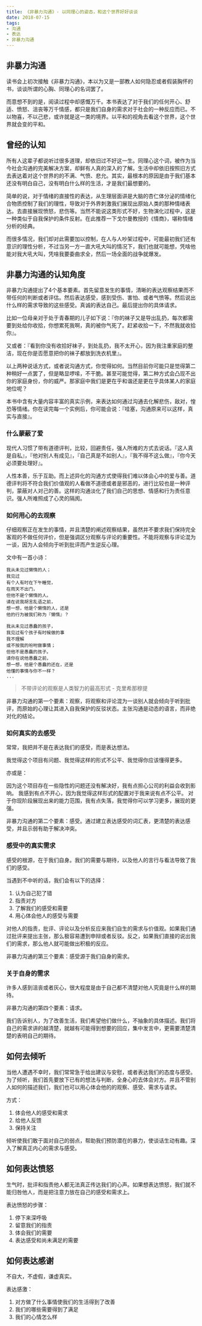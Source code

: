 ```yaml
---
title: 《非暴力沟通》- 以同理心的姿态，和这个世界好好谈谈
date: 2018-07-15
tags: 
- 沟通
- 表达
- 非暴力沟通
---
```

## 非暴力沟通

读书会上初次接触《非暴力沟通》，本以为又是一部教人如何隐忍或者假装胸怀的书，谈谈所谓的心胸、同理心的名词罢了。

而意想不到的是，阅读过程中却感慨万千。本书表达了对于我们的任何开心、舒适、愤怒、沮丧等万千情感，都只是我们自身的需求对于社会的一种反应而已。不以物喜，不以己悲，或许就是这一类的境界。以平和的视角去看这个世界，这个世界就会变的平和。

<!-- more -->

## 曾经的认知

所有人这辈子都说听过很多道理，却依旧过不好这一生。同理心这个词，被作为当今社会沟通的完美解决方案，却鲜有人真的深入的了解。生活中却依旧按照旧方式去表达着对这个世界的的不满、气愤、悲允。其实，最根本的原因是由于我们基本还没有明白自己，没有明白什么样的生活，才是我们最想要的。

简单的说，对于情绪的直接性的表达，从生理层面讲是大脑的杏仁体分泌的情绪化合物质控制了我们的理性，导致对于外界刺激我们展现出原始人类的那种情绪表达。去直接展现愤怒，悲伤等。当然不能说这类形式不好，生物演化过程中，这是一种类似于自我保护的条件反射。在此推荐一下戈尔曼教授的《情商》，堪称情绪分析的经典。

而很多情况，我们却对此需要加以控制，在人与人吵架过程中，可能最初我们还有意识的理性分析，不过当另一方一直大吼大叫的情况下，我们也就可能想，凭啥他能对我大吼大叫，凭啥我要委曲求全，然后一场全面的战争就爆发。 

## 非暴力沟通的认知角度

非暴力沟通提出了4个基本要素。首先留意发生的事情，清晰的表达观察结果而不带任何的判断或者评估。然后表达感受，感到受伤、害怕、或者气愤等。然后说出什么样的需求导致的这些感受。真诚的表达自己。最后提出你的具体请求。

比如一位母亲对于处于青春期的儿子如下说：『你的袜子又是导出乱扔，每次都需要到处给你收拾，你想累死我啊，真的被你气死了。赶紧收拾一下，不然我就收拾你』。

又或者：『看到你没有收拾好袜子，到处乱扔，我不太开心，因为我注重家庭的整洁，现在你是否愿意把你的袜子都放到洗衣机里』。

以上两种说话方式，或者说沟通方式，你觉得如何。当然目前你可能只是觉得第二种稍好一点罢了，但是略显啰嗦，不干脆。甚至可能觉得，第二种方式会凸现不出你的家庭身份，你的威严。那家庭中我们是更在乎和谐还是更在乎具体某人的家庭地位呢？

本书中含有大量内容丰富的真实示例，来表达如何通过沟通去化解悲伤，敌对，惶恐等情绪。你在读完每一个实例后，你可能会说：『哇塞，沟通原来可以这样，真实与直接』。


### 什么蒙蔽了爱

现代人习惯了带有道德评判，比较，回避责任，强人所难的方式去说话。『这人真是自私』，『他对别人有成见』，『自己真是不如别人』，『我不得不这么做』，『你今天必须要处理好』。

人性本善，乐于互助。而上述异化的沟通方式使得我们难以体会心中的爱与善。道德评判将不符合我们价值观的人看做不道德或者是邪恶的，进行比较也是一种评判，蒙蔽对人对己的善。这样的沟通淡化了我们自己的思想、情感和行为责任意识。强人所难照成了心灵的隔阂。

### 如何用心的去观察

仔细观察正在发生的事情，并且清楚的阐述观察结果，虽然并不要求我们保持完全客观的不做任何评价，但是强调区分观察与评论的重要性。不能将观察与评论混为一谈，因为人会倾向于听到批评而产生逆反心理。

文中有一首小诗：


```
我从未见过懒惰的人；
我见过
有个人有时在下午睡觉，
在雨天不出门，
但他不是个懒惰的人。
请在说我胡言乱语之前，
想一想，他是个懒惰的人，还是
他的行为被我们称为『懒惰』？

我从未见过愚蠢的孩子，
我见过有个孩子有时候做的事
我不理解
或不按我的吩咐做事情；
但他不是愚蠢的孩子。
请你在说他愚蠢之前，
想一想，他是个愚蠢的还在，还是
他懂的事情与你不一样？
...

```

> 不带评论的观察是人类智力的最高形式  - 克里希那穆提

非暴力沟通的第一个要素：观察，将观察和评论混为一谈别人就会倾向于听到批评，而原始的心理让其进入自我保护的反驳状态。主张沟通是动态的语言，而非绝对化的结论。

### 如何真实的去感受

常常，我把并不是在表达我们的感受，而是表达想法。

我觉得这个项目有问题、我觉得这样的形式不公平、我觉得你应该懂得更多。

亦或是：

因为这个项目存在一些隐性的问题还没有解决好，我有点担心公司的利益会收到影响。
我感到有点不开心，因为我觉得这样形式的配置对于我来说有点不公平。
对于你现阶段展现出来的能力范围，我有点失落，我觉得你可以学习更多，展现的更强。

非暴力沟通的第二个要素：感受。通过建立表达感受的词汇表，更清楚的表达感受，并且示弱有助于解决冲突。

### 感受中的真实需求

感受的根源，在于我们自身。我们的需要与期待，以及他人的言行与看法导致了我们的感受。

当遇到不中听的话，我们会有以下的选择：
1. 认为自己犯了错
2. 指责对方
3. 了解我们的感受和需要
4. 用心体会他人的感受与需要

对他人的指责，批评、评论以及分析反应来我们自生的需求与价值观。如果我们通过批评来提出主张，那么极容易遭到申辩或者反驳。反之，如果我们直接的说出我们的需求，那么他人就可能做出积极的反应。

非暴力沟通的第三个要素：感受源于我们自身的需求。

### 关于自身的需求

许多人感到沮丧或者灰心，很大程度是由于自己都不清楚对他人究竟是什么样的期待。

非暴力沟通的第四个要素：请求。

我们告诉别人，为了改善生活，我们希望他们做什么，不抽象的具体描述。我们将自己的需求讲的越清楚，就越有可能得到想要的回应，集中发言中，更需要清楚清楚的表明自己的期待。

## 如何去倾听

当他人遭遇不幸时，我们常常急于给出建议与安慰，或者表达我们的态度与感受。为了倾听，我们首先要放下已有的想法与判断，全身心的去体会对方。并且不管别人如何的描述我们，我们也可以用心体会他的的观察、感受、需求与请求。

方式：
1. 体会他人的感受和需求
2. 给他人反馈
3. 保持关注

倾听使我们敢于面对自己的弱点，帮助我们预防潜在的暴力，使谈话生动有趣。深入了解真正内心的需求与感受。

## 如何表达愤怒

生气时，批评和指责他人都无法真正传达我们的心声。如果想表达愤怒，我们就不能归咎他人，而是把注意力放在自己的感受和需求上。

表达愤怒的步骤：
1. 停下来深呼吸
2. 留意我们的指责
3. 体会我们的需要 
4. 表达感受和尚未满足的需要

## 如何表达感谢

不自大，不虚假，谦虚真实。

表达感激：
1. 对方做了什么事情使我们的生活得到了改善
2. 我们的哪些需要得到了满足
3. 我们的心情怎么样

